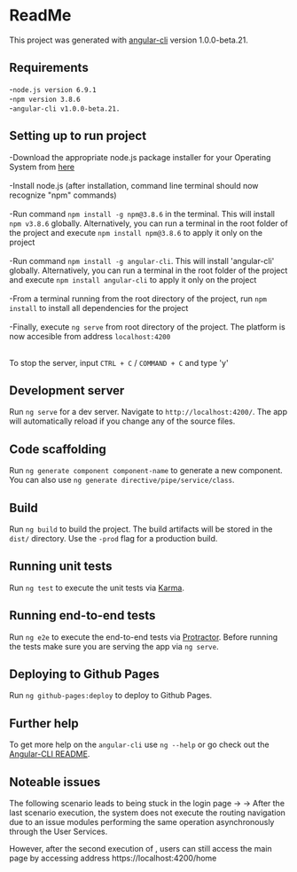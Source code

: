 # ReadMe

This project was generated with [angular-cli](https://github.com/angular/angular-cli) version 1.0.0-beta.21.

## Requirements

-`node.js version 6.9.1`<br>
-`npm version 3.8.6`<br>
-`angular-cli v1.0.0-beta.21.`

## Setting up to run project

-Download the appropriate node.js package installer for your Operating System from [here](https://nodejs.org/en/download/)<br><br>
-Install node.js (after installation, command line terminal should now recognize "npm" commands)<br><br>
-Run command `npm install -g npm@3.8.6` in the terminal. This will install `npm v3.8.6` globally. Alternatively, you can run a terminal in the root folder of the project and execute `npm install npm@3.8.6` to apply it only on the project<br><br>
-Run command `npm install -g angular-cli`. This will install 'angular-cli' globally. Alternatively, you can run a terminal in the root folder of the project and execute `npm install angular-cli` to apply it only on the project<br><br>
-From a terminal running from the root directory of the project, run `npm install` to install all dependencies for the project<br><br>
-Finally, execute `ng serve` from root directory of the project. The platform is now accesible from address `localhost:4200`<br><br>

To stop the server, input `CTRL + C` / `COMMAND + C` and type 'y'

## Development server
Run `ng serve` for a dev server. Navigate to `http://localhost:4200/`. The app will automatically reload if you change any of the source files.

## Code scaffolding

Run `ng generate component component-name` to generate a new component. You can also use `ng generate directive/pipe/service/class`.

## Build

Run `ng build` to build the project. The build artifacts will be stored in the `dist/` directory. Use the `-prod` flag for a production build.

## Running unit tests

Run `ng test` to execute the unit tests via [Karma](https://karma-runner.github.io).

## Running end-to-end tests

Run `ng e2e` to execute the end-to-end tests via [Protractor](http://www.protractortest.org/).
Before running the tests make sure you are serving the app via `ng serve`.

## Deploying to Github Pages

Run `ng github-pages:deploy` to deploy to Github Pages.

## Further help

To get more help on the `angular-cli` use `ng --help` or go check out the [Angular-CLI README](https://github.com/angular/angular-cli/blob/master/README.md).

## Noteable issues
The following scenario leads to being stuck in the login page
<Login> -> <Logout> -> <Login>
After the last scenario execution, the system does not execute the routing navigation due to an issue modules performing the same operation asynchronously through the User Services. 

However, after the second execution of <Login>, users can still access the main page by accessing address https://localhost:4200/home
